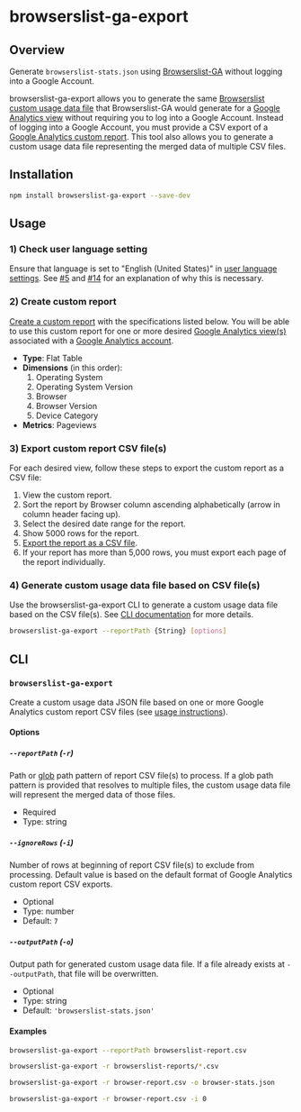 # browserslist-ga-export

## Overview

Generate `browserslist-stats.json` using [Browserslist-GA](https://github.com/browserslist/browserslist-ga) without logging into a Google Account.

browserslist-ga-export allows you to generate the same [Browserslist](https://github.com/browserslist/browserslist) [custom usage data file](https://github.com/browserslist/browserslist#custom-usage-data) that Browserslist-GA would generate for a [Google Analytics view](https://support.google.com/analytics/answer/2649553?hl=en) without requiring you to log into a Google Account. Instead of logging into a Google Account, you must provide a CSV export of a [Google Analytics custom report](https://support.google.com/analytics/answer/1151300?hl=en). This tool also allows you to generate a custom usage data file representing the merged data of multiple CSV files.

## Installation

```bash
npm install browserslist-ga-export --save-dev
```

## Usage

### 1) Check user language setting

Ensure that language is set to "English (United States)" in [user language settings](https://support.google.com/analytics/answer/3210078?hl=en). See [#5](https://github.com/browserslist/browserslist-ga-export/pull/5) and [#14](https://github.com/browserslist/browserslist-ga-export/issues/14) for an explanation of why this is necessary.

### 2) Create custom report

[Create a custom report](https://support.google.com/analytics/answer/1151300?hl=en) with the specifications listed below. You will be able to use this custom report for one or more desired [Google Analytics view(s)](https://support.google.com/analytics/answer/2649553?hl=en) associated with a [Google Analytics account](https://support.google.com/analytics/topic/1009690?hl=en&ref_topic=1726911).

  - **Type**: Flat Table
  - **Dimensions** (in this order):
    1. Operating System
    2. Operating System Version
    3. Browser
    4. Browser Version
    5. Device Category
  - **Metrics**: Pageviews

### 3) Export custom report CSV file(s)

For each desired view, follow these steps to export the custom report as a CSV file:

1. View the custom report.
2. Sort the report by Browser column ascending alphabetically (arrow in column header facing up).
3. Select the desired date range for the report.
4. Show 5000 rows for the report.
5. [Export the report as a CSV file](https://support.google.com/analytics/answer/1038573?hl=en).
6. If your report has more than 5,000 rows, you must export each page of the report individually.

### 4) Generate custom usage data file based on CSV file(s)

Use the browserslist-ga-export CLI to generate a custom usage data file based on the CSV file(s). See [CLI documentation](#cli) for more details.

```bash
browserslist-ga-export --reportPath {String} [options]
```

## CLI

### `browserslist-ga-export`

Create a custom usage data JSON file based on one or more Google Analytics custom report CSV files (see [usage instructions](#usage)).

#### Options

##### `--reportPath` (`-r`)

Path or [glob](https://www.npmjs.com/package/fast-glob) path pattern of report CSV file(s) to process. If a glob path pattern is provided that resolves to multiple files, the custom usage data file will represent the merged data of those files.

- Required
- Type: string

##### `--ignoreRows` (`-i`)

Number of rows at beginning of report CSV file(s) to exclude from processing. Default value is based on the default format of Google Analytics custom report CSV exports.

- Optional
- Type: number
- Default: `7`

##### `--outputPath` (`-o`)

Output path for generated custom usage data file. If a file already exists at `--outputPath`, that file will be overwritten.

- Optional
- Type: string
- Default: `'browserslist-stats.json'`

#### Examples

```bash
browserslist-ga-export --reportPath browserslist-report.csv
```

```bash
browserslist-ga-export -r browserslist-reports/*.csv
```

```bash
browserslist-ga-export -r browser-report.csv -o browser-stats.json
```
 
```bash
browserslist-ga-export -r browser-report.csv -i 0
```
